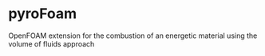 pyroFoam
========

OpenFOAM extension for the combustion of an energetic material using the volume of fluids approach